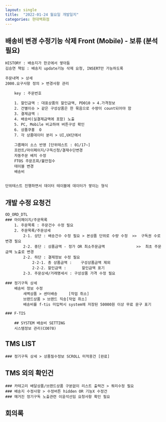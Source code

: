 ```yaml
---
layout: single
title:  "2022-01-24 월요일 개발일지"
categories: 현대백화점
---
```


## 배송비 변경 수정기능 삭제 Front (Mobile) - 보류 (분석필요)

    HISTORY : 배송지가 한곳에서 쌓아둠 
    김승연 책임 : 배송지 update기능 삭제 요청, INSERT만 가능하도록

    주문내역 > 상세 
    2000.요구사항 정의 > 변경사항 관리

        key : 주문번호

        1. 할인금액 : 대표상품의 할인금액, PD010 > 4.가격정보 
        2. 건별이슈 > 같은 구성상품은 한 묶음으로 수량이 count되어야 함
        3. 결제금액 : 
        4. 배송비(실결제금액에 포함) 노출
        5. PC, Mobile 비교하여 버튼구성 확인
        6. 상품쿠홍  O
        7. 각 상품데이터 분리 > UI,UX단에서

        그룹페이 소스 반영 [단위테스트 : 01/17~]
        프런트/마이페이지/구독신청/결재수단변경
        자동주문 배치 수정
        FTOS 주문조회/불만접수
        테이블 변경
        배송비


    단위테스트 진행하면서 데이터 테이블에 데이터가 쌓이는 형식

## 개발 수정 요청건

    OD_ORD_DTL
    ### 마이페이지/주문목록
        1. 주문목록 : 주문건수 수정 필요
        2. 주문목록/주문상세
            2-1. 상단 : 배송건수 수정 필요 > 본상품 단위로 수량 수정  >>  구독권 수로 변경 필요
            2-2. 중단 : 상품금액 - 정가 OR 최소주문금액              >>  최초 주문금액 노출로 변경
            2-2. 하단 : 결제정보 수정 필요                          
                2-2-1. 총 상품금액 :    구성상품금액 제외
                2-2-2. 할인금액 :       할인금액 표기 
            2-3. 주문상세/거래명세서 : 구성상품 가격 수정 필요

    ### 정기구독 상세
        배송비 정보 수정
            새벽상품 > 센터배송     [작업 취소]
            브랜드상품 > 브랜드 직송[작업 취소]
            배송비를 f-tis 미입력시 system에 저장된 50000원 이상 무료 문구 표기

    ### F-TIS

        ## SYSTEM 배송비 SETTING
        시스템정보 관리(CO078)

## TMS LIST
 
    ### 정기구독 상세 > 상품필수정보 SCROLL 미적용건 [완료]


## TMS 외의 확인건

    ### 카테고리 배달상품/브랜드상품 구분없이 리스트 출력건 > 쿼리수정 필요
    ### 배송지 수정사항 > 수정버튼 hidden OR 기능X 수정건
    ### 매거진 정기구독 노출관련 이윤석선임 요청사항 확인 필요

## 회의록

